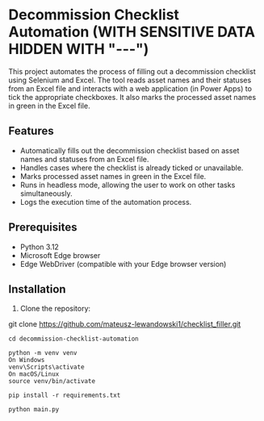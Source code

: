 # Decommission Checklist Automation (WITH SENSITIVE DATA HIDDEN WITH "---")

This project automates the process of filling out a decommission checklist using Selenium and Excel. The tool reads asset names and their statuses from an Excel file and interacts with a web application (in Power Apps) to tick the appropriate checkboxes. It also marks the processed asset names in green in the Excel file.

## Features

- Automatically fills out the decommission checklist based on asset names and statuses from an Excel file.
- Handles cases where the checklist is already ticked or unavailable.
- Marks processed asset names in green in the Excel file.
- Runs in headless mode, allowing the user to work on other tasks simultaneously.
- Logs the execution time of the automation process.

## Prerequisites

- Python 3.12
- Microsoft Edge browser
- Edge WebDriver (compatible with your Edge browser version)

## Installation

1. Clone the repository:

git clone https://github.com/mateusz-lewandowski1/checklist_filler.git

```
cd decommission-checklist-automation

python -m venv venv
On Windows
venv\Scripts\activate
On macOS/Linux
source venv/bin/activate

pip install -r requirements.txt

python main.py
```
